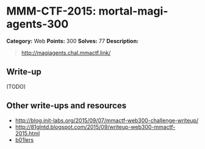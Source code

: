 # MMM-CTF-2015: mortal-magi-agents-300

**Category:** Web
**Points:** 300
**Solves:** 77
**Description:**

> http://magiagents.chal.mmactf.link/
>


## Write-up

(TODO)

## Other write-ups and resources

* <http://blog.init-labs.org/2015/09/07/mmactf-web300-challenge-writeup/>
* <http://81glntd.blogspot.com/2015/09/writeup-web300-mmactf-2015.html>
* [b01lers](https://b01lers.net/challenges/MMA%20CTF%202015/Mortal%20Magi%20Agents/60/)
